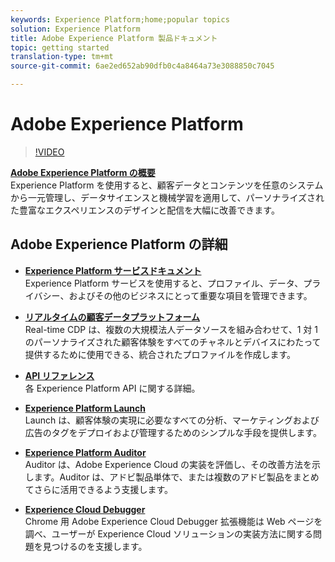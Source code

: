 ```yaml
---
keywords: Experience Platform;home;popular topics
solution: Experience Platform
title: Adobe Experience Platform 製品ドキュメント
topic: getting started
translation-type: tm+mt
source-git-commit: 6ae2ed652ab90dfb0c4a8464a73e3088850c7045

---
```



# Adobe Experience Platform

<!--![](/help/assets/platform-banner-1.png)-->

>[!VIDEO](https://video.tv.adobe.com/v/27361?quality=12)

**[Adobe Experience Platform の概要](https://www.adobe.io/apis/experienceplatform/home/overview.html)**<br/>Experience Platform を使用すると、顧客データとコンテンツを任意のシステムから一元管理し、データサイエンスと機械学習を適用して、パーソナライズされた豊富なエクスペリエンスのデザインと配信を大幅に改善できます。

## Adobe Experience Platform の詳細

* **[Experience Platform サービスドキュメント](https://www.adobe.io/apis/experienceplatform/home/services.html)**<br/>Experience Platform サービスを使用すると、プロファイル、データ、プライバシー、およびその他のビジネスにとって重要な項目を管理できます。

* **[リアルタイムの顧客データプラットフォーム](/help/rtcdp/overview.md)**<br/>Real-time CDP は、複数の大規模法人データソースを組み合わせて、1 対 1 のパーソナライズされた顧客体験をすべてのチャネルとデバイスにわたって提供するために使用できる、統合されたプロファイルを作成します。

* **[API リファレンス](https://www.adobe.io/apis/experienceplatform/home/api-reference.html)**<br/>各 Experience Platform API に関する詳細。

* **[Experience Platform Launch](https://docs.adobe.com/content/help/en/launch/using/overview.html)**<br/>Launch は、顧客体験の実現に必要なすべての分析、マーケティングおよび広告のタグをデプロイおよび管理するためのシンプルな手段を提供します。

* **[Experience Platform Auditor](https://docs.adobe.com/content/help/en/auditor/using/overview.html)**<br/>Auditor は、Adobe Experience Cloud の実装を評価し、その改善方法を示します。Auditor は、アドビ製品単体で、または複数のアドビ製品をまとめてさらに活用できるよう支援します。

* **[Experience Cloud Debugger](https://docs.adobe.com/content/help/en/debugger/using/experience-cloud-debugger.html)**<br/>Chrome 用 Adobe Experience Cloud Debugger 拡張機能は Web ページを調べ、ユーザーが Experience Cloud ソリューションの実装方法に関する問題を見つけるのを支援します。

